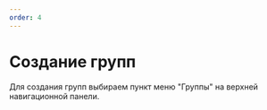 ```yaml
---
order: 4
---
```

# Создание групп

Для создания групп выбираем пункт меню "Группы" на верхней навигационной панели.

